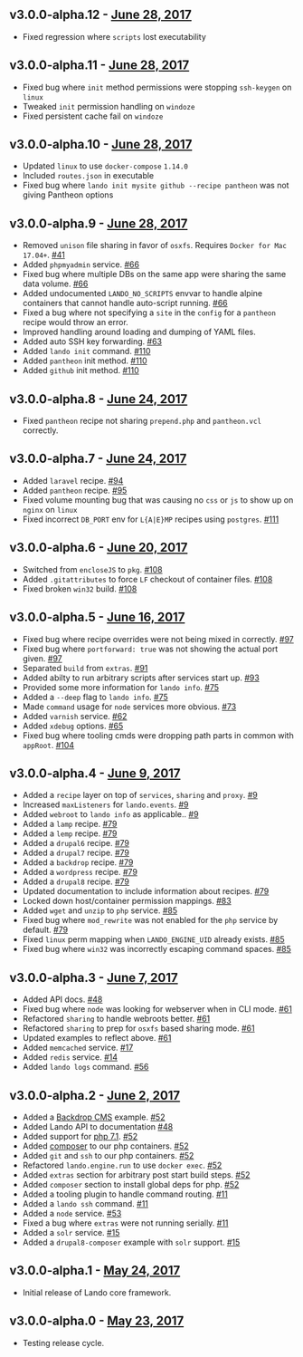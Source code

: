 v3.0.0-alpha.12 - [June 28, 2017](https://github.com/kalabox/lando/releases/tag/v3.0.0-alpha.12)
-------------------------------

*   Fixed regression where `scripts` lost executability

v3.0.0-alpha.11 - [June 28, 2017](https://github.com/kalabox/lando/releases/tag/v3.0.0-alpha.11)
-------------------------------

*   Fixed bug where `init` method permissions were stopping `ssh-keygen` on `linux`
*   Tweaked `init` permission handling on `windoze`
*   Fixed persistent cache fail on `windoze`

v3.0.0-alpha.10 - [June 28, 2017](https://github.com/kalabox/lando/releases/tag/v3.0.0-alpha.10)
-------------------------------

*   Updated `linux` to use `docker-compose` `1.14.0`
*   Included `routes.json` in executable
*   Fixed bug where `lando init mysite github --recipe pantheon` was not giving Pantheon options

v3.0.0-alpha.9 - [June 28, 2017](https://github.com/kalabox/lando/releases/tag/v3.0.0-alpha.9)
-------------------------------

*   Removed `unison` file sharing in favor of `osxfs`. Requires `Docker for Mac 17.04+`. [#41](https://github.com/thinktandem/horoscope/issues/41)
*   Added `phpmyadmin` service. [#66](https://github.com/thinktandem/horoscope/issues/66)
*   Fixed bug where multiple DBs on the same app were sharing the same data volume. [#66](https://github.com/thinktandem/horoscope/issues/66)
*   Added undocumented `LANDO_NO_SCRIPTS` envvar to handle alpine containers that cannot handle auto-script running. [#66](https://github.com/thinktandem/horoscope/issues/66)
*   Fixed a bug where not specifying a `site` in the `config` for a `pantheon` recipe would throw an error.
*   Improved handling around loading and dumping of YAML files.
*   Added auto SSH key forwarding. [#63](https://github.com/thinktandem/horoscope/issues/63)
*   Added `lando init` command. [#110](https://github.com/thinktandem/horoscope/issues/110)
*   Added `pantheon` init method. [#110](https://github.com/thinktandem/horoscope/issues/110)
*   Added `github` init method. [#110](https://github.com/thinktandem/horoscope/issues/110)

v3.0.0-alpha.8 - [June 24, 2017](https://github.com/kalabox/lando/releases/tag/v3.0.0-alpha.8)
-------------------------------

*   Fixed `pantheon` recipe not sharing `prepend.php` and `pantheon.vcl` correctly.

v3.0.0-alpha.7 - [June 24, 2017](https://github.com/kalabox/lando/releases/tag/v3.0.0-alpha.7)
-------------------------------

*   Added `laravel` recipe. [#94](https://github.com/thinktandem/horoscope/issues/94)
*   Added `pantheon` recipe. [#95](https://github.com/thinktandem/horoscope/issues/95)
*   Fixed volume mounting bug that was causing no `css` or `js` to show up on `nginx` on `linux`
*   Fixed incorrect `DB_PORT` env for `L{A|E}MP` recipes using `postgres`. [#111](https://github.com/thinktandem/horoscope/issues/111)

v3.0.0-alpha.6 - [June 20, 2017](https://github.com/kalabox/lando/releases/tag/v3.0.0-alpha.6)
--------------------------------

*   Switched from `encloseJS` to `pkg`. [#108](https://github.com/thinktandem/horoscope/issues/108)
*   Added `.gitattributes` to force `LF` checkout of container files. [#108](https://github.com/thinktandem/horoscope/issues/108)
*   Fixed broken `win32` build. [#108](https://github.com/thinktandem/horoscope/issues/108)

v3.0.0-alpha.5 - [June 16, 2017](https://github.com/kalabox/lando/releases/tag/v3.0.0-alpha.5)
--------------------------------

*   Fixed bug where recipe overrides were not being mixed in correctly. [#97](https://github.com/thinktandem/horoscope/issues/97)
*   Fixed bug where `portforward: true` was not showing the actual port given. [#97](https://github.com/thinktandem/horoscope/issues/97)
*   Separated `build` from `extras`. [#91](https://github.com/thinktandem/horoscope/issues/91)
*   Added abilty to run arbitrary scripts after services start up. [#93](https://github.com/thinktandem/horoscope/issues/93)
*   Provided some more information for `lando info`. [#75](https://github.com/thinktandem/horoscope/issues/75)
*   Added a `--deep` flag to `lando info`. [#75](https://github.com/thinktandem/horoscope/issues/75)
*   Made `command` usage for `node` services more obvious. [#73](https://github.com/thinktandem/horoscope/issues/73)
*   Added `varnish` service. [#62](https://github.com/thinktandem/horoscope/issues/62)
*   Added `xdebug` options. [#65](https://github.com/thinktandem/horoscope/issues/65)
*   Fixed bug where tooling cmds were dropping path parts in common with `appRoot`. [#104](https://github.com/thinktandem/horoscope/issues/104)

v3.0.0-alpha.4 - [June 9, 2017](https://github.com/kalabox/lando/releases/tag/v3.0.0-alpha.4)
-------------------------------

*   Added a `recipe` layer on top of `services`, `sharing` and `proxy`. [#9](https://github.com/thinktandem/horoscope/issues/9)
*   Increased `maxListeners` for `lando.events`. [#9](https://github.com/thinktandem/horoscope/issues/9)
*   Added `webroot` to `lando info` as applicable.. [#9](https://github.com/thinktandem/horoscope/issues/9)
*   Added a `lamp` recipe. [#79](https://github.com/thinktandem/horoscope/issues/79)
*   Added a `lemp` recipe. [#79](https://github.com/thinktandem/horoscope/issues/79)
*   Added a `drupal6` recipe. [#79](https://github.com/thinktandem/horoscope/issues/79)
*   Added a `drupal7` recipe. [#79](https://github.com/thinktandem/horoscope/issues/79)
*   Added a `backdrop` recipe. [#79](https://github.com/thinktandem/horoscope/issues/79)
*   Added a `wordpress` recipe. [#79](https://github.com/thinktandem/horoscope/issues/79)
*   Added a `drupal8` recipe. [#79](https://github.com/thinktandem/horoscope/issues/79)
*   Updated documentation to include information about recipes. [#79](https://github.com/thinktandem/horoscope/issues/79)
*   Locked down host/container permission mappings. [#83](https://github.com/thinktandem/horoscope/issues/83)
*   Added `wget` and `unzip` to `php` service. [#85](https://github.com/thinktandem/horoscope/issues/85)
*   Fixed bug where `mod_rewrite` was not enabled for the `php` service by default. [#79](https://github.com/thinktandem/horoscope/issues/79)
*   Fixed `linux` perm mapping when `LANDO_ENGINE_UID` already exists. [#85](https://github.com/thinktandem/horoscope/issues/85)
*   Fixed bug where `win32` was incorrectly escaping command spaces. [#85](https://github.com/thinktandem/horoscope/issues/85)

v3.0.0-alpha.3 - [June 7, 2017](https://github.com/kalabox/lando/releases/tag/v3.0.0-alpha.3)
-------------------------------

*   Added API docs. [#48](https://github.com/thinktandem/horoscope/issues/48)
*   Fixed bug where `node` was looking for webserver when in CLI mode. [#61](https://github.com/thinktandem/horoscope/issues/61)
*   Refactored `sharing` to handle webroots better. [#61](https://github.com/thinktandem/horoscope/issues/61)
*   Refactored `sharing` to prep for `osxfs` based sharing mode. [#61](https://github.com/thinktandem/horoscope/issues/61)
*   Updated examples to reflect above. [#61](https://github.com/thinktandem/horoscope/issues/61)
*   Added `memcached` service. [#17](https://github.com/thinktandem/horoscope/issues/17)
*   Added `redis` service. [#14](https://github.com/thinktandem/horoscope/issues/14)
*   Added `lando logs` command. [#56](https://github.com/thinktandem/horoscope/issues/56)

v3.0.0-alpha.2 - [June 2, 2017](https://github.com/kalabox/lando/releases/tag/v3.0.0-alpha.2)
-------------------------------

*   Added a [Backdrop CMS](https://backdropcms.org/) example. [#52](https://github.com/thinktandem/horoscope/issues/52)
*   Added Lando API to documentation [#48](https://github.com/kalabox/lando/issues/48)
*   Added support for [php 7.1](http://php.net/). [#52](https://github.com/kalabox/lando/issues/52)
*   Added [composer](https://getcomposer.org/) to our php containers. [#52](https://github.com/kalabox/lando/issues/52)
*   Added `git` and `ssh` to our php containers. [#52](https://github.com/kalabox/lando/issues/52)
*   Refactored `lando.engine.run` to use `docker exec`. [#52](https://github.com/kalabox/lando/issues/52)
*   Added `extras` section for arbitrary post start build steps. [#52](https://github.com/kalabox/lando/issues/52)
*   Added `composer` section to install global deps for php. [#52](https://github.com/kalabox/lando/issues/52)
*   Added a tooling plugin to handle command routing. [#11](https://github.com/kalabox/lando/issues/11)
*   Added a `lando ssh` command. [#11](https://github.com/kalabox/lando/issues/11)
*   Added a `node` service. [#53](https://github.com/kalabox/lando/issues/53)
*   Fixed a bug where `extras` were not running serially. [#11](https://github.com/kalabox/lando/issues/11)
*   Added a `solr` service. [#15](https://github.com/kalabox/lando/issues/15)
*   Added a `drupal8-composer` example with `solr` support. [#15](https://github.com/kalabox/lando/issues/15)

v3.0.0-alpha.1 - [May 24, 2017](https://github.com/kalabox/lando/releases/tag/v3.0.0-alpha.1)
-------------------------------

*   Initial release of Lando core framework.

v3.0.0-alpha.0 - [May 23, 2017](https://github.com/kalabox/lando/releases/tag/v3.0.0-alpha.0)
-------------------------------

*   Testing release cycle.
